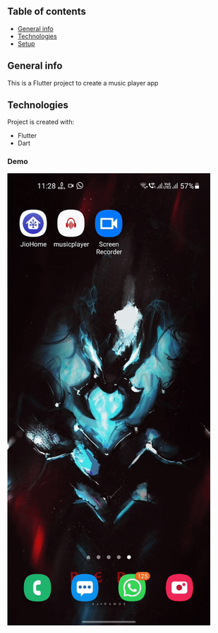 ## Table of contents
* [General info](#general-info)
* [Technologies](#technologies)
* [Setup](#setup)

## General info
This is a Flutter project to create a music player app
	
## Technologies
Project is created with:
* Flutter
* Dart

### Demo
![demo](./demo.gif)
